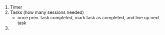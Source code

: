 1. Timer
2. Tasks (how many sessions needed)
    - once prev. task completed, mark task as completed, and line up next task
3. 
